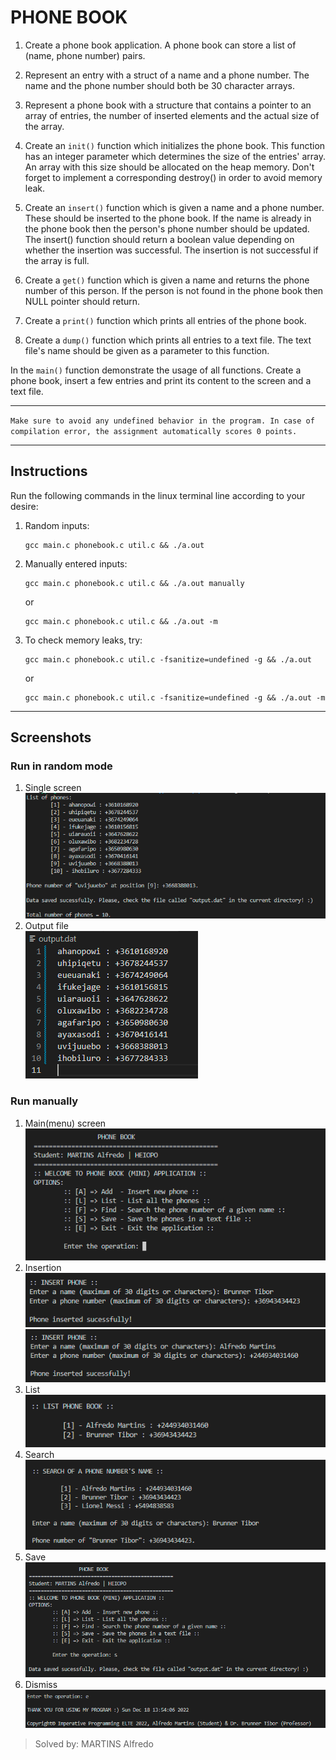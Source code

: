 # PHONE BOOK

1. Create a phone book application. A phone book can store a list of (name, phone number) pairs.

2. Represent an entry with a struct of a name and a phone number. The name and the phone number should both be 30 character arrays.

3. Represent a phone book with a structure that contains a pointer to an array of entries, the number of inserted elements and the actual size of the array.

4. Create an `init()` function which initializes the phone book. This function has an integer parameter which determines the size of the entries' array. An array with this size should be allocated on the heap memory. Don't forget to implement a corresponding destroy() in order to avoid memory leak.

5. Create an `insert()` function which is given a name and a phone number. These should be inserted to the phone book. If the name is already in the phone book then the person's phone number should be updated. The insert() function should return a boolean value depending on whether the insertion was successful. The insertion is not successful if the array is full.

6. Create a `get()` function which is given a name and returns the phone number of this person. If the person is not found in the phone book then NULL pointer should return.

7. Create a `print()` function which prints all entries of the phone book.

8. Create a `dump()` function which prints all entries to a text file. The text file's name should be given as a parameter to this function.

In the `main()` function demonstrate the usage of all functions. Create a phone book, insert a few entries and print its content to the screen and a text file.

___

`Make sure to avoid any undefined behavior in the program. In case of compilation error, the assignment automatically scores 0 points.`
___

## Instructions
Run the following commands in the linux terminal line according to your desire:

1. Random inputs:
    ```
    gcc main.c phonebook.c util.c && ./a.out
    ```
2. Manually entered inputs:
    ```
    gcc main.c phonebook.c util.c && ./a.out manually
    ```
    or
    ```
    gcc main.c phonebook.c util.c && ./a.out -m
    ```
3. To check memory leaks, try:
    ```
    gcc main.c phonebook.c util.c -fsanitize=undefined -g && ./a.out
    ```
    or
    ```
    gcc main.c phonebook.c util.c -fsanitize=undefined -g && ./a.out -m
    ```
___
## Screenshots

### Run in random mode
1. Single screen
   <br>
   ![Run random mode](screenshots/run_randomly.png)
   <br>
2. Output file
    <br>
    ![Output of random mode](screenshots/output_random.png)
    <br>
### Run manually
1. Main(menu) screen
    <br>
    ![Main screen and insertion](screenshots/menu.png)
    <br>
2. Insertion
    <br>
    ![Insertion of a phone](screenshots/insert_1.png)
    <br>
    ![Insertion of another phone](screenshots/insert_2.png)
    <br>
3. List 
    <br>
    ![List all the phones](screenshots/list.png)
    <br>
4. Search
   <br>
   ![Search a name](screenshots/search.png)
   <br>
5. Save
    <br>
    ![Save of data](screenshots/data_saved.png)
    <br>
6. Dismiss
    <br>
    ![Goodbye message](screenshots/dismiss.png)
    <br>

> Solved by: MARTINS Alfredo